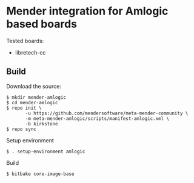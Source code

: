 # Mender integration for Amlogic based boards

Tested boards:

 - libretech-cc

## Build

Download the source:

    $ mkdir mender-amlogic
    $ cd mender-amlogic
    $ repo init \
           -u https://github.com/mendersoftware/meta-mender-community \
           -m meta-mender-amlogic/scripts/manifest-amlogic.xml \
           -b kirkstone
    $ repo sync

Setup environment

    $ . setup-environment amlogic

Build

    $ bitbake core-image-base
